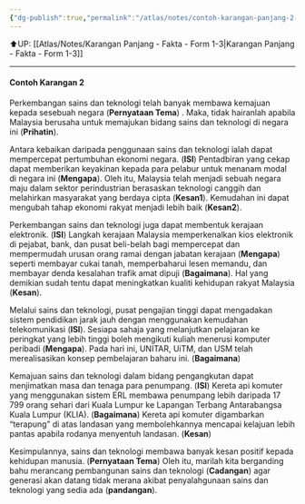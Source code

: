 ```yaml
---
{"dg-publish":true,"permalink":"/atlas/notes/contoh-karangan-panjang-2-form-1-3/","noteIcon":""}
---
```


⬆️UP: [[Atlas/Notes/Karangan Panjang - Fakta - Form 1-3\|Karangan Panjang - Fakta - Form 1-3]]

---

#### Contoh Karangan 2

Perkembangan sains dan teknologi telah banyak membawa kemajuan kepada sesebuah negara (**Pernyataan Tema**) . Maka, tidak hairanlah apabila Malaysia berusaha untuk memajukan bidang sains dan teknologi di negara ini (**Prihatin**). 

Antara kebaikan daripada penggunaan sains dan teknologi ialah dapat  mempercepat pertumbuhan ekonomi negara. (**ISI**) Pentadbiran yang cekap dapat memberikan keyakinan kepada para pelabur untuk menanam modal di negara  ini (**Mengapa**). Oleh itu, Malaysia telah menjadi sebuah negara maju dalam sektor perindustrian berasaskan teknologi canggih dan melahirkan masyarakat yang berdaya cipta (**Kesan1**). Kemudahan ini dapat mengubah tahap ekonomi rakyat menjadi lebih baik (**Kesan2**).  

Perkembangan sains dan teknologi juga dapat membentuk kerajaan elektronik. (**ISI**) Langkah kerajaan Malaysia memperkenalkan kios elektronik di pejabat, bank, dan pusat beli-belah bagi mempercepat dan mempermudah urusan orang ramai dengan jabatan kerajaan (**Mengapa**) seperti membayar cukai tanah, memperbaharui lesen memandu, dan membayar denda kesalahan trafik amat dipuji (**Bagaimana**). Hal yang demikian sudah tentu dapat meningkatkan kualiti kehidupan rakyat Malaysia (**Kesan**).  

Melalui sains dan teknologi, pusat pengajian tinggi dapat mengadakan sistem pendidikan jarak jauh dengan menggunakan kemudahan telekomunikasi (**ISI**). Sesiapa sahaja yang melanjutkan pelajaran ke peringkat yang lebih tinggi boleh mengikuti kuliah menerusi komputer peribadi (**Mengapa**). Pada hari ini, UNITAR, UiTM, dan USM telah merealisasikan konsep pembelajaran baharu ini. (**Bagaimana**)

Kemajuan sains dan teknologi dalam bidang pengangkutan dapat menjimatkan masa dan tenaga para penumpang. (**ISI**) Kereta api komuter yang  menggunakan sistem ERL membawa penumpang lebih daripada 17 799 orang sehari dari Kuala Lumpur ke Lapangan Terbang Antarabangsa Kuala Lumpur (KLIA). (**Bagaimana**) Kereta api komuter digambarkan “terapung” di atas landasan yang membolehkannya mencapai kelajuan lebih pantas apabila rodanya menyentuh landasan. (**Kesan**) 

Kesimpulannya, sains dan teknologi membawa banyak kesan positif kepada kehidupan manusia. (**Pernyataan Tema**) Oleh itu, marilah kita berganding bahu merancang pembangunan sains dan teknologi (**Cadangan**) agar generasi akan datang tidak merana akibat penyalahgunaan sains dan teknologi yang sedia ada (**pandangan**).